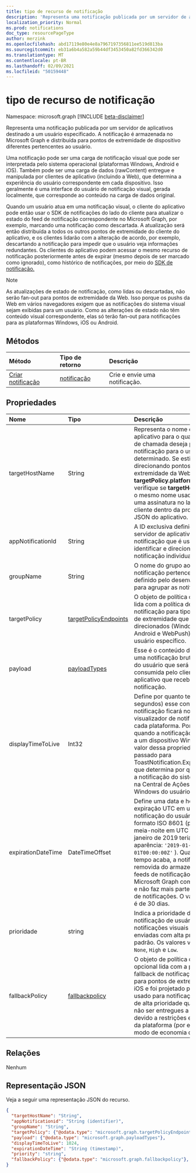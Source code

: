 ```yaml
---
title: tipo de recurso de notificação
description: 'Representa uma notificação publicada por um servidor de aplicativos destinado a um usuário especificado. A notificação é armazenada no Microsoft Graph e distribuída para pontos de extremidade de dispositivo diferentes pertencentes ao usuário. '
localization_priority: Normal
ms.prod: notifications
doc_type: resourcePageType
author: merzink
ms.openlocfilehash: abd17119e80e4e8a7967197356811ee519d813ba
ms.sourcegitcommit: eb31a6b4a582a59b44df3453450a82fd366342d0
ms.translationtype: MT
ms.contentlocale: pt-BR
ms.lasthandoff: 02/09/2021
ms.locfileid: "50159448"
---
```

# <a name="notification-resource-type"></a>tipo de recurso de notificação

Namespace: microsoft.graph [!INCLUDE [beta-disclaimer](../../includes/beta-disclaimer.md)]

Representa uma notificação publicada por um servidor de aplicativos destinado a um usuário especificado. A notificação é armazenada no Microsoft Graph e distribuída para pontos de extremidade de dispositivo diferentes pertencentes ao usuário. 

Uma notificação pode ser uma carga de notificação visual que pode ser interpretada pelo sistema operacional (plataformas Windows, Android e iOS). Também pode ser uma carga de dados (rawContent) entregue e manipulada por clientes de aplicativo (incluindo a Web), que determina a experiência do usuário correspondente em cada dispositivo.  Isso geralmente é uma interface do usuário de notificação visual, gerada localmente, que corresponde ao conteúdo na carga de dados original. 

Quando um usuário atua em uma notificação visual, o cliente do aplicativo pode então usar o SDK de notificações do lado do cliente para atualizar o estado do feed de notificação correspondente no Microsoft Graph, por exemplo, marcando uma notificação como descartada. A atualização será então distribuída a todos os outros pontos de extremidade do cliente do aplicativo, e os clientes lidarão com a alteração de acordo, por exemplo, descartando a notificação para impedir que o usuário veja informações redundantes. Os clientes do aplicativo podem acessar o mesmo recurso de notificação posteriormente antes de expirar (mesmo depois de ser marcado como ignorado), como histórico de notificações, por meio do [SDK de notificação.](https://aka.ms/GNSDK) 

> [!NOTE]
> As atualizações de estado de notificação, como lidas ou descartadas, não serão fan-out para pontos de extremidade da Web. Isso porque os pushs da Web em vários navegadores exigem que as notificações do sistema visual sejam exibidas para um usuário. Como as alterações de estado não têm conteúdo visual correspondente, elas só terão fan-out para notificações para as plataformas Windows, iOS ou Android.

## <a name="methods"></a>Métodos
|Método | Tipo de retorno | Descrição|
|:------|:------------|:-----------|
|[Criar notificação](../api/user-post-notifications.md) | [notificação](projectrome-notification.md) |Crie e envie uma notificação. |

## <a name="properties"></a>Propriedades
|Nome | Tipo | Descrição|
|:----|:-----|:-----------|
| targetHostName | String | Representa o nome de host do aplicativo para o qual o serviço de chamada deseja postar a notificação para o usuário determinado. Se estiver direcionando pontos de extremidade da Web (consulte **targetPolicy.platformTypes**), verifique se **targetHostName** é o mesmo nome usado ao criar uma assinatura no lado do cliente dentro da propriedade JSON do aplicativo. |
| appNotificationId | String | A ID exclusiva definida pelo servidor de aplicativo de uma notificação que é usada para identificar e direcionar uma notificação individual. |
| groupName | String | O nome do grupo ao que essa notificação pertence. Ele é definido pelo desenvolvedor para agrupar as notificações. |
| targetPolicy | [targetPolicyEndpoints](targetpolicyendpoints.md) | O objeto de política de destino lida com a política de entrega de notificação para tipos de ponto de extremidade que devem ser direcionados (Windows, iOS, Android e WebPush) para o usuário específico. |
| payload | [payloadTypes](payloadtypes.md)| Esse é o conteúdo de dados de uma notificação bruta ou visual do usuário que será entregue e consumida pelo cliente de aplicativo que recebe essa notificação. |
| displayTimeToLive | Int32 | Define por quanto tempo (em segundos) esse conteúdo de notificação ficará no visualizador de notificações de cada plataforma. Por exemplo, quando a notificação é entregue a um dispositivo Windows, o valor dessa propriedade é passado para ToastNotification.ExpirationTime, que determina por quanto tempo a notificação do sistema ficará na Central de Ações do Windows do usuário. |
| expirationDateTime | DateTimeOffset | Define uma data e hora de expiração UTC em uma notificação do usuário usando o formato ISO 8601 (por exemplo, meia-noite em UTC no dia 1º de janeiro de 2019 teria esta aparência: `'2019-01-01T00:00:00Z'` ). Quando o tempo acaba, a notificação é removida do armazenamento de feeds de notificação do Microsoft Graph completamente e não faz mais parte do histórico de notificações. O valor máximo é de 30 dias. |
| prioridade | string | Indica a prioridade de uma notificação de usuário bruta. As notificações visuais são enviadas com alta prioridade por padrão. Os valores válidos são `None`, `High` e `Low`. |
| fallbackPolicy | [fallbackpolicy](fallbackpolicy.md) | O objeto de política de fallback opcional lida com a política de fallback de notificação somente para pontos de extremidade do iOS e foi projetado para ser usado para notificações brutas de alta prioridade que podem não ser entregues a dispositivos devido a restrições específicas da plataforma (por exemplo, modo de economia de bateria). |


## <a name="relationships"></a>Relações
Nenhum


## <a name="json-representation"></a>Representação JSON
Veja a seguir uma representação JSON do recurso.

<!-- {
  "blockType": "resource",
  "optionalProperties": [

  ],
  "@odata.type": "microsoft.graph.notification",
  "keyProperty": "id"
}-->

```json
{
  "targetHostName": "String",
  "appNotificationid": "String (identifier)",
  "groupName": "String", 
  "targetPolicy": {"@odata.type": "microsoft.graph.targetPolicyEndpoints"},
  "payload": {"@odata.type": "microsoft.graph.payloadTypes"},
  "displayTimeToLive": 1024,
  "expirationDateTime": "String (timestamp)",
  "priority": "string",
  "fallbackPolicy": {"@odata.type": "microsoft.graph.fallbackpolicy"},  
}
```

<!-- uuid: 16cd6b66-4b1a-43a1-adaf-3a886856ed98
2019-02-04 14:57:30 UTC -->
<!-- {
  "type": "#page.annotation",
  "description": "notification resource",
  "keywords": "",
  "section": "documentation",
  "tocPath": ""
}-->


